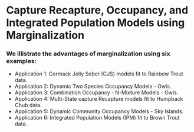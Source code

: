 
# Capture Recapture, Occupancy, and Integrated Population Models using Marginalization

### We illistrate the advantages of marginalization using six examples:



- Application 1: Cormack Jolly Seber (CJS) models fit to Rainbow Trout data.
- Application 2: Dynamic Two Species Occupancy Models - Owls.
- Application 3: Combination Occupancy - N-Mixture Models - Owls.
- Application 4: Multi-State capture Recapture models fit to Humpback Chub data.
- Application 5: Dynamic Community Occupancy Models - Sky Islands.
- Application 6: Integrated Population Models (IPM) fit to Brown Trout data.




